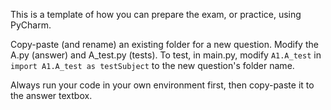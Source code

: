 This is a template of how you can prepare the exam, or practice, using PyCharm.

Copy-paste (and rename) an existing folder for a new question.
Modify the A.py (answer) and A_test.py (tests).
To test, in main.py, modify `A1.A_test` in `import A1.A_test as testSubject` to the new question's folder name. 

Always run your code in your own environment first, then copy-paste it to the answer textbox.